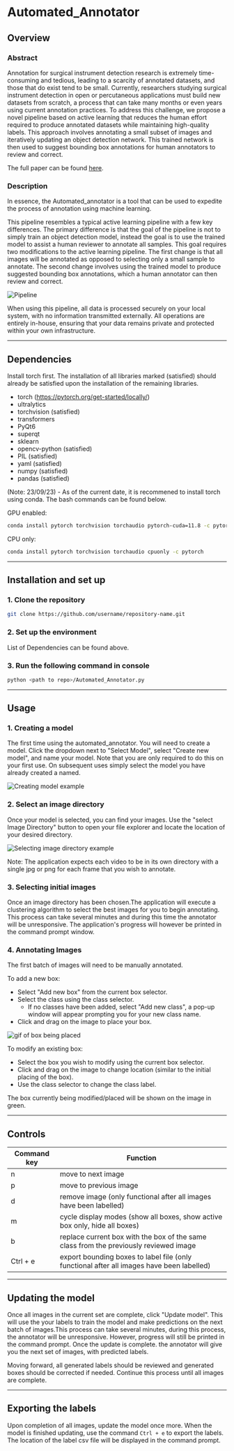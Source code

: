 # Automated_Annotator

## Overview

### Abstract
Annotation for surgical instrument detection research is extremely time-consuming and tedious, leading to a scarcity of annotated datasets, and those that do exist tend to be small. Currently, researchers studying surgical instrument detection in open or percutaneous applications must build new datasets from scratch, a process that can take many months or even years using current annotation practices. To address this challenge, we propose a novel pipeline based on active learning that reduces the human effort required to produce annotated datasets while maintaining high-quality labels. This approach involves annotating a small subset of images and iteratively updating an object detection network. This trained network is then used to suggest bounding box annotations for human annotators to review and correct.

The full paper can be found [here](https://labs.cs.queensu.ca/perklab/404).


### Description
In essence, the Automated_annotator is a tool that can be used to expedite the process of annotation using machine learning.

This pipeline resembles a typical active learning pipeline with a few key differences. The primary difference is that the goal of the pipeline is not to simply train an object detection model, instead the goal is to use the trained model to assist a human reviewer to annotate all samples. This goal requires two modifications to the active learning pipeline. The first change is that all images will be annotated as opposed to selecting only a small sample to annotate. The second change involves using the trained model to produce suggested bounding box annotations, which a human annotator can then review and correct.

![Pipeline](images\pipeline.png)

When using this pipeline, all data is processed securely on your local system, with no information transmitted externally. All operations are entirely in-house, ensuring that your data remains private and protected within your own infrastructure.

---

## Dependencies

Install torch first. The installation of all libraries marked (satisfied) should already be satisfied upon the installation of the remaining libraries.

- torch (https://pytorch.org/get-started/locally/)
- ultralytics
- torchvision (satisfied)
- transformers
- PyQt6
- superqt
- sklearn
- opencv-python (satisfied)
- PIL (satisfied)
- yaml (satisfied)
- numpy (satisfied)
- pandas (satisfied)

(Note: 23/09/23) - As of the current date, it is recommened to install torch using conda. The bash commands can be found below.

GPU enabled:
```bash
conda install pytorch torchvision torchaudio pytorch-cuda=11.8 -c pytorch -c nvidia
```

CPU only:
```bash
conda install pytorch torchvision torchaudio cpuonly -c pytorch
```

---

## Installation and set up

### 1. Clone the repository
```bash
git clone https://github.com/username/repository-name.git
```

### 2. Set up the environment
List of Dependencies can be found above.

### 3. Run the following command in console

```bash
python <path to repo>/Automated_Annotator.py
```

---

## Usage

### 1. Creating a model
The first time using the automated_annotator. You will need to create a model. Click the dropdown next to "Select Model", select "Create new model", and name your model. Note that you are only required to do this on your first use. On subsequent uses simply select the model you have already created a named.

![Creating model example](images\Create_model.png)


### 2. Select an image directory
Once your model is selected, you can find your images. Use the "select Image Directory" button to open your file explorer and locate the location of your desired directory.

![Selecting image directory example](images\select_directory.png)

Note: The application expects each video to be in its own directory with a single jpg or png for each frame that you wish to annotate.

### 3. Selecting initial images
Once an image directory has been chosen.The application will execute a clustering algorithm to select the best images for you to begin annotating. This process can take several minutes and during this time the annotator will be unresponsive. The application's progress will however be printed in the command prompt window.

### 4. Annotating Images
The first batch of images will need to be manually annotated.

To add a new box:
- Select "Add new box" from the current box selector.
- Select the class using the class selector.
  - If no classes have been added, select "Add new class", a pop-up window will appear prompting you for your new class name.
- Click and drag on the image to place your box.

![gif of box being placed](images\placing_bounding_box.gif)

To modify an existing box:
- Select the box you wish to modify using the current box selector.
- Click and drag on the image to change location (similar to the initial placing of the box).
- Use the class selector to change the class label.

The box currently being modified/placed will be shown on the image in green.

---

## Controls

| Command key | Function |
|----------|----------|
| n | move to next image |
| p | move to previous image |
| d | remove image (only functional after all images have been labelled) |
| m | cycle display modes (show all boxes, show active box only, hide all boxes) |
| b | replace current box with the box of the same class from the previously reviewed image |
| Ctrl + e | export bounding boxes to label file (only functional after all images have been labelled) |

---

## Updating the model
Once all images in the current set are complete, click "Update model". This will use the your labels to train the model and make predictions on the next batch of images.This process can take several minutes, during this process, the annotator will be unresponsive. However, progress will still be printed in the command prompt. Once the update is complete. the annotator will give you the next set of images, with predicted labels.

Moving forward, all generated labels should be reviewed and generated boxes should be corrected if needed. Continue this process until all images are complete.

---

## Exporting the labels
Upon completion of all images, update the model once more. When the model is finished updating, use the command `Ctrl + e` to export the labels. The location of the label csv file will be displayed in the command prompt.